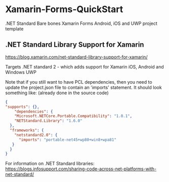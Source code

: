 # Xamarin-Forms-QuickStart
.NET Standard Bare bones Xamarin Forms Android, iOS and UWP project template

## .NET Standard Library Support for Xamarin
https://blog.xamarin.com/net-standard-library-support-for-xamarin/

Targets .NET standard 2 - which adds support for Xamarin iOS, Android and Windows UWP

Note that if you still want to have PCL dependencies, then you need to update the project.json file to contain an 'imports' statement.
It should look something like: (already done in the source code)
```json
{
"supports": {},    
    "dependencies": {
    "Microsoft.NETCore.Portable.Compatibility": "1.0.1",
    "NETStandard.Library": "1.6.0"
  },
  "frameworks": {
    "netstandard2.0": {
      "imports": "portable-net45+wp80+win8+wpa81"
   }
  }
}
```

For information on .NET Standard libraries:
https://blogs.infosupport.com/sharing-code-across-net-platforms-with-net-standard/
